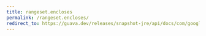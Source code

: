 ```yaml
---
title: rangeset.encloses
permalink: /rangeset.encloses/
redirect_to: https://guava.dev/releases/snapshot-jre/api/docs/com/google/common/collect/RangeSet.html#encloses-com.google.common.collect.Range-
---
```

